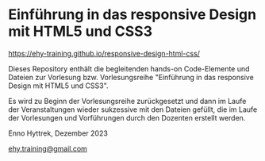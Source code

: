 # Einführung in das responsive Design mit HTML5 und CSS3

https://ehy-training.github.io/responsive-design-html-css/

Dieses Repository enthält die begleitenden hands-on Code-Elemente und Dateien zur Vorlesung bzw. Vorlesungsreihe "Einführung in das responsive Design mit HTML5 und CSS3". 

Es wird zu Beginn der Vorlesungsreihe zurückgesetzt und dann im Laufe der Veranstaltungen wieder sukzessive mit den Dateien gefüllt, die im Laufe der Vorlesungen und Vorführungen durch den Dozenten erstellt werden. 

Enno Hyttrek,
Dezember 2023

ehy.training@gmail.com

